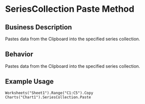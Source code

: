 # SeriesCollection Paste Method

## Business Description
Pastes data from the Clipboard into the specified series collection.

## Behavior
Pastes data from the Clipboard into the specified series collection.

## Example Usage
```vba
Worksheets("Sheet1").Range("C1:C5").Copy 
Charts("Chart1").SeriesCollection.Paste
```